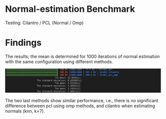 # Normal-estimation Benchmark
Testing: Cilantro / PCL (Normal / Omp)

# Findings

The results; the mean is determined for 1000 iterations of normal estimation with the same configuration using different methods.

<p align="center">
    <img src="data/results.png" alt="Kitten" title="A cute kitten" />
</p>

The two last methods show similar performance, i.e., there is no significant difference between pcl using omp methods, and cilantro when estimating normals (knn, k=7).
